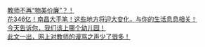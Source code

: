   
[教师不再“物美价廉”？！](http://www.dianyue.me/archives/401/k1uq7jp5p9ydn8en/)  
[花346亿！南昌大手笔！这些地方将迎大变化，与你的生活息息相关！](http://www.dianyue.me/archives/699/wc7co3jf1rv7p1iy/)  
[今天告诉你，我们该上哪个幼儿园！](http://www.dianyue.me/archives/776/0zb8b87f977i75ff/)  
[此文一出，网上对教师的谩骂之声少了很多！](http://www.dianyue.me/archives/401/3amvw8gjb4cubnp8/)